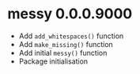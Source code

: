 # messy 0.0.0.9000

* Add `add_whitespaces()` function
* Add `make_missing()` function
* Add initial `messy()` function
* Package initialisation

